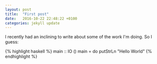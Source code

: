 ```yaml
---
layout: post
title:  "First post"
date:   2016-10-22 22:48:22 +0100
categories: jekyll update
---
```


I recently had an inclining to write about some of the work I'm doing. So I guess:

{% highlight haskell %}
main :: IO ()
main = do
  putStrLn "Hello World"
{% endhighlight %}

